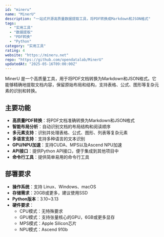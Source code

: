 ```yaml
---
id: "mineru"
name: "MinerU"
description: "一站式开源高质量数据提取工具，将PDF转换成Markdown和JSON格式"
tags:
  - "实用工具"
  - "数据提取"
  - "PDF转换"
  - "Python"
category: "实用工具"
rating: 4
website: "https://mineru.net"
repo: "https://github.com/opendatalab/MinerU"
updatedAt: "2025-05-16T09:00:00Z"
---
```


MinerU 是一个高质量工具，用于将PDF文档转换为Markdown和JSON格式。它能够精确地提取文档内容，保留原始布局和结构，支持表格、公式、图形等复杂元素的识别和转换。

## 主要功能

- **高质量PDF转换**：将PDF文档准确转换为Markdown和JSON格式
- **智能布局分析**：自动识别文档的布局结构和阅读顺序
- **多元素支持**：识别并处理表格、公式、图形、列表等复杂元素
- **多语言支持**：支持多种语言的文本识别
- **GPU/NPU加速**：支持CUDA、MPS以及Ascend NPU加速
- **API接口**：提供Python API接口，便于集成到其他项目中
- **命令行工具**：提供简单易用的命令行工具

## 部署要求

- **操作系统**：支持 Linux、Windows、macOS
- **存储需求**：20GB或更多，建议使用SSD
- **Python版本**：3.10~3.13
- **硬件要求**：
  - CPU模式：无特殊要求
  - GPU模式：支持张量核心的GPU，6GB或更多显存
  - MPS模式：Apple Silicon芯片
  - NPU模式：Ascend 910b 